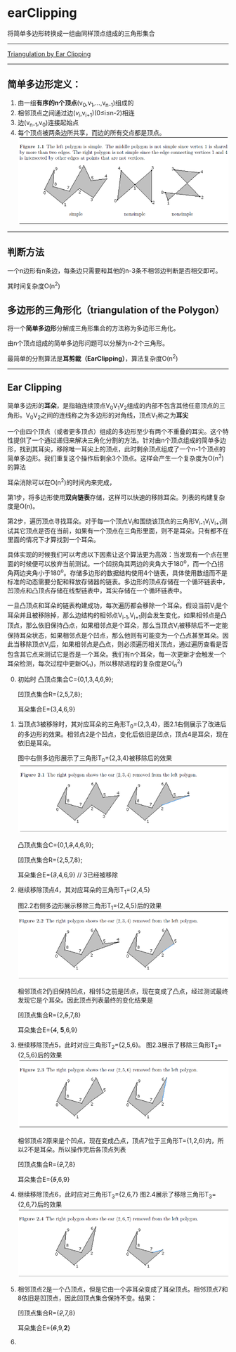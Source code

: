 # earClipping
将简单多边形转换成一组由同样顶点组成的三角形集合
****
[Triangulation by Ear Clipping](https://blog.csdn.net/u012871784/article/details/50418817)
****
## 简单多边形定义：
1. 由一组**有序的n个顶点**(v<sub>0</sub>,v<sub>1</sub>,...,v<sub>n-1</sub>)组成的
2. 相邻顶点之间通过边($v_i$,v<sub>i+1</sub>)(0≤i≤n-2)相连
3. 边(v<sub>n-1</sub>,v<sub>0</sub>)连接起始点
4. 每个顶点被两条边所共享，而边的所有交点都是顶点。
   ![图1](images/1.png)
****
## 判断方法
一个n边形有n条边，每条边只需要和其他的n-3条不相邻边判断是否相交即可。

其时间复杂度O(n<sup>2</sup>)
## 多边形的三角形化（triangulation of the Polygon）
将一个**简单多边形**分解成三角形集合的方法称为多边形三角化。

由n个顶点组成的简单多边形问题可以分解为n-2个三角形。

最简单的分割算法是**耳剪裁（EarClipping）**，算法复杂度O(n<sup>2</sup>)
****
## Ear Clipping
简单多边形的**耳朵**，是指轴连续顶点V<sub>0</sub>V<sub>1</sub>V<sub>2</sub>组成的内部不包含其他任意顶点的三角形。V<sub>0</sub>V<sub>2</sub>之间的连线称之为多边形的对角线，顶点V<sub>1</sub>称之为**耳尖**

一个由四个顶点（或者更多顶点）组成的多边形至少有两个不重叠的耳尖。这个特性提供了一个通过递归来解决三角化分割的方法。针对由n个顶点组成的简单多边形，找到其耳尖，移除唯一耳尖上的顶点，此时剩余顶点组成了一个n-1个顶点的简单多边形。我们重复这个操作后剩余3个顶点。这样会产生一个复杂度为O(n<sup>3</sup>)的算法

耳朵消除可以在O(n<sup>2</sup>)的时间内来完成，

第1步，将多边形使用**双向链表**存储，这样可以快速的移除耳朵。列表的构建复杂度是O(n)。

第2步，遍历顶点寻找耳朵。对于每一个顶点V<sub>i</sub>和围绕该顶点的三角形V<sub>i-1</sub>V<sub>i</sub>V<sub>i+1</sub>测试其它顶点是否在当前，如果有一个顶点在三角形里面，则不是耳朵。只有都不在里面的情况下才算找到一个耳朵。

具体实现的时候我们可以考虑以下因素让这个算法更为高效：当发现有一个点在里面的时候便可以放弃当前测试。一个凹拐角其两边的夹角大于180<sup>o</sup>，而一个凸拐角两边夹角小于180<sup>o</sup>。存储多边形的数据结构使用4个链表，具体使用数组而不是标准的动态需要分配和释放存储器的链表。多边形的顶点存储在一个循环链表中，凹顶点和凸顶点存储在线型链表中，耳尖存储在一个循环链表中。

一旦凸顶点和耳朵的链表构建成功，每次遍历都会移除一个耳朵。假设当前V<sub>i</sub>是个耳朵并且被移除掉，那么边结构的相邻点V<sub>i-1</sub>,V<sub>i+1</sub>则会发生变化，如果相邻点是凸顶点，那么依旧保持凸点，如果相邻点是个耳朵，那么当顶点V<sub>i</sub>被移除后不一定能保持耳朵状态，如果相邻点是个凹点，那么他则有可能变为一个凸点甚至耳朵。因此当移除顶点V<sub>i</sub>后，如果相邻点是凸点，则必须遍历相关顶点，通过遍历查看是否包含其它点来测试它是否是一个耳朵。我们有n个耳朵，每一次更新才会触发一个耳朵检测，每次过程中更新O(<sub>n</sub>)，所以移除进程的复杂度是O(<sub>n</sub><sup>2</sup>)

0. 初始时
    凸顶点集合C={0,1,3,4,6,9};

    凹顶点集合R={2,5,7,8};

    耳朵集合E={3,4,6,9}

1. 当顶点3被移除时，其对应耳朵的三角形T<sub>0</sub>={2,3,4}，图2.1右侧展示了改进后的多边形的效果。相邻点2是个凹点，变化后依旧是凹点，顶点4是耳朵，现在依旧是耳朵。
    
    图中右侧多边形展示了三角形T<sub>0</sub>={2,3,4}被移除后的效果
    ![图2.1](images/2.1.png "图2.1")
    
    凸顶点集合C={0,1,*~~3~~*,4,6,9};

    凹顶点集合R={2,5,7,8};
    
    耳朵集合E={*~~3~~*,4,6,9} // 3已经被移除

    
2. 继续移除顶点4，其对应耳朵的三角形T<sub>1</sub>={2,4,5}
   
   图2.2右侧多边形展示移除三角形T<sub>1</sub>={2,4,5}后的效果
   ![图2.2](images/2.2.png "图2.2")

   相邻顶点2仍旧保持凹点，相邻5之前是凹点，现在变成了凸点，经过测试最终发现它是个耳朵。因此顶点列表最终的变化结果是

   凹顶点集合R={2,*~~5~~*,7,8}

   耳朵集合E={*~~4~~*, **5**,6,9}

3. 继续移除顶点5，此时对应三角形T<sub>2</sub>={2,5,6}。
   图2.3展示了移除三角形T<sub>2</sub>={2,5,6}后的效果
   ![图2.3](images/2.3.png "图2.3") 

   相邻顶点2原来是个凹点，现在变成凸点，顶点7位于三角形T={1,2,6}内，所以2不是耳朵。所以操作完后各顶点列表

   凹顶点集合R={*~~2~~*,7,8}

   耳朵集合E={*~~5~~*,6,9}

4. 继续移除顶点6，此时应对三角形T<sub>3</sub>={2,6,7}
   图2.4展示了移除三角形T<sub>3</sub>={2,6,7}后的效果
   ![图2.4](images/2.4.png "图2.4")

5. 相邻顶点2是一个凸顶点，但是它由一个非耳朵变成了耳朵顶点。相邻顶点7和8依旧是凹顶点，因此凹顶点集合保持不变。结果：
   
   凹顶点集合R={*~~2~~*,7,8}

   耳朵集合E={*~~6~~*,9,**2**}
6. 

